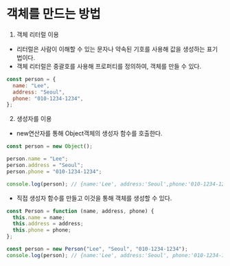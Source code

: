 # 객체를 만드는 방법

1. 객체 리터럴 이용

- 리터럴은 사람이 이해할 수 있는 문자나 약속된 기호를 사용해 값을 생성하는 표기법이다.
- 객체 리터럴은 중괄호를 사용해 프로퍼티를 정의하여, 객체를 만들 수 있다.

```js
const person = {
  name: "Lee",
  address: "Seoul",
  phone: "010-1234-1234",
};
```

2. 생성자를 이용

- new연산자를 통해 Object객체의 생성자 함수를 호출한다.

```js
const person = new Object();

person.name = "Lee";
person.address = "Seoul";
person.phone = "010-1234-1234";

console.log(person); // {name:'Lee', address:'Seoul',phone:'010-1234-1234'}
```

- 직접 생성자 함수를 만들고 이것을 통해 객체를 생성할 수 있다.

```js
const Person = function (name, address, phone) {
  this.name = name;
  this.address = address;
  this.phone = phone;
};

const person = new Person("Lee", "Seoul", "010-1234-1234");
console.log(person); // {name:'Lee', address:'Seoul', phone:'010-1234-1234'}
```
